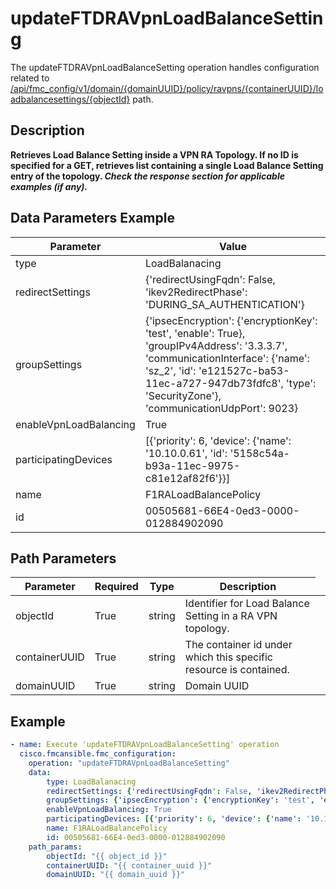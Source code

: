 # updateFTDRAVpnLoadBalanceSetting

The updateFTDRAVpnLoadBalanceSetting operation handles configuration related to [/api/fmc_config/v1/domain/{domainUUID}/policy/ravpns/{containerUUID}/loadbalancesettings/{objectId}](/paths//api/fmc_config/v1/domain/{domain_uuid}/policy/ravpns/{container_uuid}/loadbalancesettings/{object_id}.md) path.&nbsp;
## Description
**Retrieves Load Balance Setting inside a VPN RA Topology. If no ID is specified for a GET, retrieves list containing a single Load Balance Setting entry of the topology. _Check the response section for applicable examples (if any)._**

## Data Parameters Example
| Parameter | Value |
| --------- | -------- |
| type | LoadBalanacing |
| redirectSettings | {'redirectUsingFqdn': False, 'ikev2RedirectPhase': 'DURING_SA_AUTHENTICATION'} |
| groupSettings | {'ipsecEncryption': {'encryptionKey': 'test', 'enable': True}, 'groupIPv4Address': '3.3.3.7', 'communicationInterface': {'name': 'sz_2', 'id': 'e121527c-ba53-11ec-a727-947db73fdfc8', 'type': 'SecurityZone'}, 'communicationUdpPort': 9023} |
| enableVpnLoadBalancing | True |
| participatingDevices | [{'priority': 6, 'device': {'name': '10.10.0.61', 'id': '5158c54a-b93a-11ec-9975-c81e12af82f6'}}] |
| name | F1RALoadBalancePolicy |
| id | 00505681-66E4-0ed3-0000-012884902090 |

## Path Parameters
| Parameter | Required | Type | Description |
| --------- | -------- | ---- | ----------- |
| objectId | True | string <td colspan=3> Identifier for Load Balance Setting in a RA VPN topology. |
| containerUUID | True | string <td colspan=3> The container id under which this specific resource is contained. |
| domainUUID | True | string <td colspan=3> Domain UUID |

## Example
```yaml
- name: Execute 'updateFTDRAVpnLoadBalanceSetting' operation
  cisco.fmcansible.fmc_configuration:
    operation: "updateFTDRAVpnLoadBalanceSetting"
    data:
        type: LoadBalanacing
        redirectSettings: {'redirectUsingFqdn': False, 'ikev2RedirectPhase': 'DURING_SA_AUTHENTICATION'}
        groupSettings: {'ipsecEncryption': {'encryptionKey': 'test', 'enable': True}, 'groupIPv4Address': '3.3.3.7', 'communicationInterface': {'name': 'sz_2', 'id': 'e121527c-ba53-11ec-a727-947db73fdfc8', 'type': 'SecurityZone'}, 'communicationUdpPort': 9023}
        enableVpnLoadBalancing: True
        participatingDevices: [{'priority': 6, 'device': {'name': '10.10.0.61', 'id': '5158c54a-b93a-11ec-9975-c81e12af82f6'}}]
        name: F1RALoadBalancePolicy
        id: 00505681-66E4-0ed3-0000-012884902090
    path_params:
        objectId: "{{ object_id }}"
        containerUUID: "{{ container_uuid }}"
        domainUUID: "{{ domain_uuid }}"

```